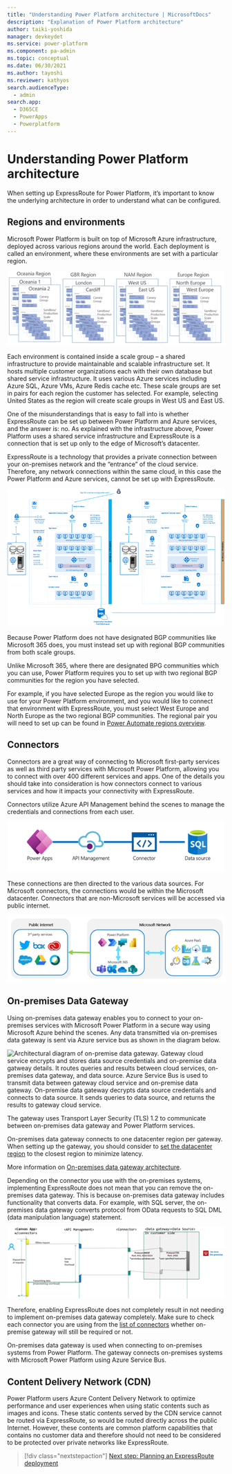 ```yaml
---
title: "Understanding Power Platform architecture | MicrosoftDocs"
description: "Explanation of Power Platform architecture"
author: taiki-yoshida
manager: devkeydet
ms.service: power-platform
ms.component: pa-admin
ms.topic: conceptual
ms.date: 06/30/2021
ms.author: tayoshi
ms.reviewer: kathyos
search.audienceType: 
  - admin
search.app: 
  - D365CE
  - PowerApps
  - Powerplatform
---
```


# Understanding Power Platform architecture

When setting up ExpressRoute for Power Platform, it’s important to know the
underlying architecture in order to understand what can be configured.

## Regions and environments

Microsoft Power Platform is built on top of Microsoft Azure infrastructure,
deployed across various regions around the world. Each deployment is called an
environment, where these environments are set with a particular region.

![Diagram illustrating each Power Platform region with its corresponding data centers](media/region-and-data-centers.png)

Each environment is contained inside a scale group – a shared infrastructure to
provide maintainable and scalable infrastructure set. It hosts multiple customer
organizations each with their own database but shared service infrastructure. It
uses various Azure services including Azure SQL, Azure VMs, Azure Redis cache
etc. These scale groups are set in pairs for each region the customer has
selected. For example, selecting United States as the region will create scale
groups in West US and East US.

One of the misunderstandings that is easy to fall into is whether ExpressRoute
can be set up between Power Platform and Azure services, and the answer is: no.
As explained with the infrastructure above, Power Platform uses a shared service
infrastructure and ExpressRoute is a connection that is set up only to the edge
of Microsoft’s datacenter.

ExpressRoute is a technology that provides a private connection between your
on-premises network and the “entrance” of the cloud service. Therefore, any
network connections within the same cloud, in this case the Power Platform and
Azure services, cannot be set up with ExpressRoute.

![Architectural diagram of Power Platform environments](media/environment-architecture.png)

Because Power Platform does not have designated BGP communities like Microsoft
365 does, you must instead set up with regional BGP communities from both scale
groups.

Unlike Microsoft 365, where there are designated BPG communities which you can
use, Power Platform requires you to set up with two regional BGP communities for
the region you have selected.

For example, if you have selected Europe as the region you would like to use for
your Power Platform environment, and you would like to connect that environment
with ExpressRoute, you must select West Europe and North Europe as the two
regional BGP communities. The regional pair you will need to set up can be found
in [Power Automate regions
overview](https://docs.microsoft.com/power-automate/regions-overview).

## Connectors

Connectors are a great way of connecting to Microsoft first-party services as
well as third party services with Microsoft Power Platform, allowing you to
connect with over 400 different services and apps. One of the details you should
take into consideration is how connectors connect to various services and how it
impacts your connectivity with ExpressRoute.

Connectors utilize Azure API Management behind the scenes to manage the
credentials and connections from each user.

![Power Apps using API management to connect to various data sources.](media/apim-datasource.png)

These connections are then directed to the various data sources. For Microsoft
connectors, the connections would be within the Microsoft datacenter. Connectors
that are non-Microsoft services will be accessed via public internet.

![Overview of relations between Power Platform and connections to other services](media/public-internet-and-microsoft-network.png)

## On-premises Data Gateway

Using on-premises data gateway enables you to connect to your on-premises
services with Microsoft Power Platform in a secure way using Microsoft Azure
behind the scenes. Any data transmitted via on-premises data gateway is sent via
Azure service bus as shown in the diagram below.

![Architectural diagram of on-premise data gateway. Gateway cloud service encrypts and stores data source credentials and on-premise data gatweay details. It routes queries and results between cloud services, on-premises data gateway, and data source. Azure Service Bus is used to transmit data between gateway cloud service and on-premise data gateway. On-premise data gateway decrypts data source credentials and connects to data source. It sends queries to data source, and returns the results to gateway cloud service.](media/data-gateway-architecture.png)

The gateway uses Transport Layer Security (TLS) 1.2 to communicate between
on-premises data gateway and Power Platform services.

On-premises data gateway connects to one datacenter region per gateway. When
setting up the gateway, you should consider to [set the datacenter
region](https://docs.microsoft.com/data-integration/gateway/service-gateway-data-region)
to the closest region to minimize latency.

More information on [On-premises data gateway
architecture](https://docs.microsoft.com/data-integration/gateway/service-gateway-onprem-indepth).

Depending on the connector you use with the on-premises systems, implementing
ExpressRoute does not mean that you can remove the on-premises data gateway.
This is because on-premises data gateway includes functionality that converts
data. For example, with SQL server, the on-premises data gateway converts
protocol from OData requests to SQL DML (data manipulation language) statement.

![Diagram showing how connectors connect to data sources behind the scenes.](media/inside-connectors.png)

Therefore, enabling ExpressRoute does not completely result in not needing to
implement on-premises data gateway completely. Make sure to check each connector
you are using from the [list of
connectors](https://docs.microsoft.com/power-automate/gateway-manage) whether
on-premise gateway will still be required or not.

On-premises data gateway is used when connecting to on-premises systems from
Power Platform. The gateway connects on-premises systems with Microsoft Power
Platform using Azure Service Bus.

## Content Delivery Network (CDN)

Power Platform users Azure Content Delivery Network to optimize performance and
user experiences when using static contents such as images and icons. These
static contents served by the CDN service cannot be routed via ExpressRoute, so
would be routed directly across the public Internet. However, these contents are
common platform capabilities that contains no customer data and therefore should
not need to be considered to be protected over private networks like
ExpressRoute.

> [!div class="nextstepaction"]
> [Next step: Planning an ExpressRoute deployment](planning-expressroute.md)